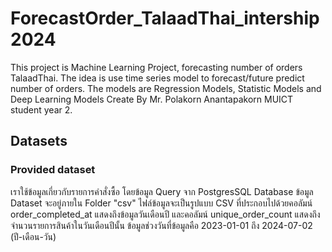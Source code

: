 # ForecastOrder_TalaadThai_intership2024
This project is Machine Learning Project, forecasting number of orders TalaadThai. The idea is use time series model to forecast/future predict number of orders. The models are Regression Models, Statistic Models and Deep Learning Models Create By Mr. Polakorn Anantapakorn MUICT student year 2.  

## Datasets
### Provided dataset 
เราใช้ข้อมูลเกี่ยวกับรายการคำสั่งซื้อ โดยข้อมูล Query จาก PostgresSQL Database ข้อมูล Dataset จะอยู่ภายใน Folder "csv" ไฟล์ข้อมูลจะเป็นรูปแบบ CSV ที่ประกอบไปด้วยคอลัมน์ order_completed_at แสดงถึงข้อมูลวันเดือนปี และคอลัมน์ unique_order_count แสดงถึงจำนวนรายการสินค้าในวันเดือนปีนั้น ข้อมูลช่วงวันที่ข้อมูลคือ 2023-01-01 ถึง 2024-07-02 (ปี-เดือน-วัน)
